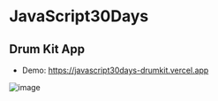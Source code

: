 # JavaScript30Days
 
## Drum Kit App
* Demo: https://javascript30days-drumkit.vercel.app

![image](https://user-images.githubusercontent.com/54044105/149742806-caf5ae45-908e-4245-a998-661a9a5afa88.png)
